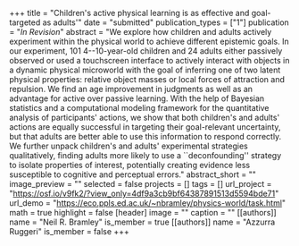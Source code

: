 +++
title = "Children's active physical learning is as effective and goal-targeted as adults'"
date = "submitted"
publication_types = ["1"]
publication = "_In Revision_"
abstract = "We explore how children and adults actively experiment within the physical world to achieve different epistemic goals. In our experiment, 101 4--10-year-old children and 24 adults either passively observed or used a touchscreen interface to actively interact with objects in a dynamic physical microworld with the goal of inferring one of two latent physical properties: relative object masses or local forces of attraction and repulsion. We find an age improvement in judgments as well as an advantage for active over passive learning.  With the help of Bayesian statistics and a computational modeling framework for the quantitative analysis of participants' actions, we show that both children's and adults' actions are equally successful in targeting their goal-relevant uncertainty, but that adults are better able to use this information to respond correctly. We further unpack children's and adults' experimental strategies qualitatively, finding adults more likely to use a ``deconfounding'' strategy to isolate properties of interest, potentially creating evidence less susceptible to cognitive and perceptual errors."
abstract_short = ""
image_preview = ""
selected = false
projects = []
tags = []
url_project = "https://osf.io/v9fk2/?view_only=4df9a3cb9bf64387891513d5594bde71"
url_demo = "https://eco.ppls.ed.ac.uk/~nbramley/physics-world/task.html"
math = true
highlight = false
[header]
image = ""
caption = ""
[[authors]]
	name = "Neil R. Bramley"
	is_member = true
[[authors]]
	name = "Azzurra Ruggeri"
	is_member = false
+++
